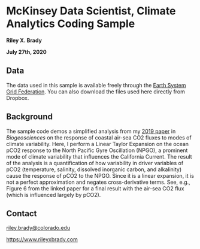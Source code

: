 # McKinsey Data Scientist, Climate Analytics Coding Sample

**Riley X. Brady**

**July 27th, 2020**

## Data

The data used in this sample is available freely through the [Earth System Grid Federation](https://www.earthsystemgrid.org/dataset/ucar.cgd.ccsm4.CESM_CAM5_BGC_LE.ocn.proc.monthly_ave.html?df=true). You can also download the files used here directly from Dropbox.

## Background

The sample code demos a simplified analysis from my [2019 paper](https://bg.copernicus.org/articles/16/329/2019/) in _Biogeosciences_ on the response of coastal air-sea CO2 fluxes to modes of climate variability. Here, I perform a Linear Taylor Expansion on the ocean pCO2 response to the North Pacific Gyre Oscillation (NPGO), a prominent mode of climate variability that influences the California Current. The result of the analysis is a quantification of how variability in driver variables of pCO2 (temperature, salinity, dissolved inorganic carbon, and alkalinity) cause the response of pCO2 to the NPGO. Since it is a linear expansion, it is not a perfect approximation and negates cross-derivative terms. See, e.g., Figure 6 from the linked paper for a final result with the air-sea CO2 flux (which is influenced largely by pCO2).

## Contact

riley.brady@colorado.edu

https://www.rileyxbrady.com
